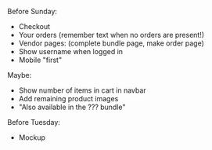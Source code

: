 Before Sunday:
- Checkout
- Your orders (remember text when no orders are present!)
- Vendor pages: (complete bundle page, make order page)
- Show username when logged in
- Mobile "first"

Maybe:
- Show number of items in cart in navbar
- Add remaining product images
- "Also available in the ??? bundle"

Before Tuesday:
- Mockup
